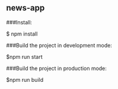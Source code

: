 news-app
-----------------------------------

###Install:

$ npm install

###Build the project in development mode:

$npm run start

###Build the project in production mode:

$npm run build
